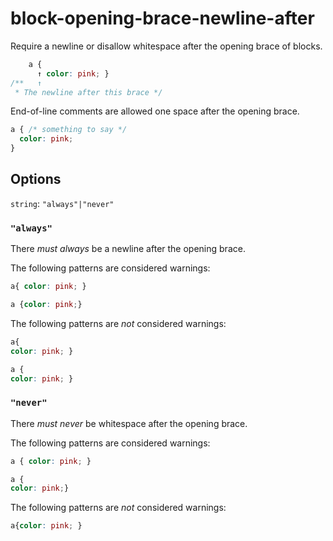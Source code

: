 # block-opening-brace-newline-after

Require a newline or disallow whitespace after the opening brace of blocks.

```css
    a {
      ↑ color: pink; }
/**   ↑
 * The newline after this brace */
```

End-of-line comments are allowed one space after the opening brace.

```css
a { /* something to say */
  color: pink;
}
```

## Options

`string`: `"always"|"never"`

### `"always"`

There *must always* be a newline after the opening brace.

The following patterns are considered warnings:

```css
a{ color: pink; }
```

```css
a {color: pink;}
```

The following patterns are *not* considered warnings:

```css
a{
color: pink; }
```

```css
a {
color: pink; }
```

### `"never"`

There *must never* be whitespace after the opening brace.

The following patterns are considered warnings:

```css
a { color: pink; }
```

```css
a {
color: pink;}
```

The following patterns are *not* considered warnings:

```css
a{color: pink; }
```
